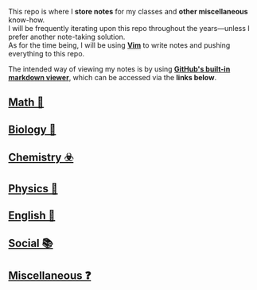 This repo is where I **store notes** for my classes and **other miscellaneous** know-how.  
I will be frequently iterating upon this repo throughout the years—unless I prefer another note-taking solution.  
As for the time being, I will be using **[Vim](https://www.vim.org)** to write notes and pushing everything to this repo.

The intended way of viewing my notes is by using [**GitHub's built-in markdown viewer**](https://github.github.com/gfm/), which can be accessed via the **links below**.

## [Math 🔢](/math)  
## [Biology 🔬](/bio)  
## [Chemistry ☣️](/chem)  
## [Physics 🏃](/phys)  
## [English 💬](/eng)  
## [Social 📚](/social)  
## [Miscellaneous ❓](/misc)  

